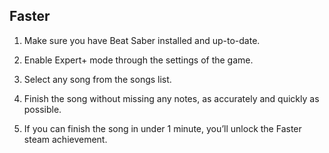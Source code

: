 ## Faster

1. Make sure you have Beat Saber installed and up-to-date. 

2. Enable Expert+ mode through the settings of the game.

3. Select any song from the songs list.

4. Finish the song without missing any notes, as accurately and quickly as possible.

5. If you can finish the song in under 1 minute, you’ll unlock the Faster steam achievement.
